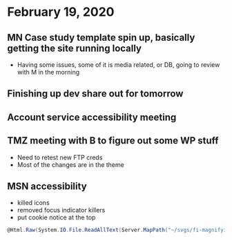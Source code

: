 # February 19, 2020

## MN Case study template spin up, basically getting the site running locally
- Having some issues, some of it is media related, or DB, going to review with M in the morning

## Finishing up dev share out for tomorrow

## Account service accessibility meeting

## TMZ meeting with B to figure out some WP stuff
- Need to retest new FTP creds
- Most of the changes are in the theme

## MSN accessibility
- killed icons
- removed focus indicator killers
- put cookie notice at the top
```c#
@Html.Raw(System.IO.File.ReadAllText(Server.MapPath("~/svgs/fi-magnifying-glass.svg")))

```